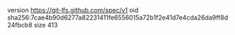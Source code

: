 version https://git-lfs.github.com/spec/v1
oid sha256:7cae4b90d6277a82231411fe6556015a72b1f2e41d7e4cda26da9ff8d24fbcb8
size 413
